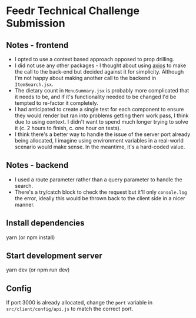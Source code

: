 # Feedr Technical Challenge Submission

## Notes - frontend

- I opted to use a context based approach opposed to prop drilling.
- I did not use any other packages - I thought about using [axios](https://www.npmjs.com/package/axios) to make the call to the back-end but decided against it for simplicity. Although I'm not happy about making another call to the backend in `ItemSearch.jsx`.
- The dietary count in `MenuSummary.jsx` is probably more complicated that it needs to be, and if it's functionality needed to be changed I'd be tempted to re-factor it completely.
- I had anticipated to create a single test for each component to ensure they would render but ran into problems getting them work pass, I think due to using context. I didn't want to spend much longer trying to solve it (c. 2 hours to finish, c. one hour on tests).
- I think there's a better way to handle the issue of the server port already being allocated, I imagine using environment variables in a real-world scenario would make sense. In the meantime, it's a hard-coded value.

## Notes - backend

- I used a route parameter rather than a query parameter to handle the search.
- There's a try/catch block to check the request but it'll only `console.log` the error, ideally this would be thrown back to the client side in a nicer manner.

## Install dependencies

yarn (or npm install)

## Start development server

yarn dev (or npm run dev)

## Config

If port 3000 is already allocated, change the `port` variable in `src/client/config/api.js` to match the correct port.
